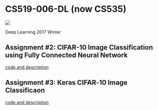 # CS519-006-DL (now CS535)  
![](https://img.shields.io/badge/language-python-orange.svg)

Deep Learning 2017 Winter
## Assignment #2: CIFAR-10 Image Classification using Fully Connected Neural Network
[code and description](./Assignment2)
## Assignment #3: Keras CIFAR‐10 Image Classificaon
[code and description](./Assignment3)
